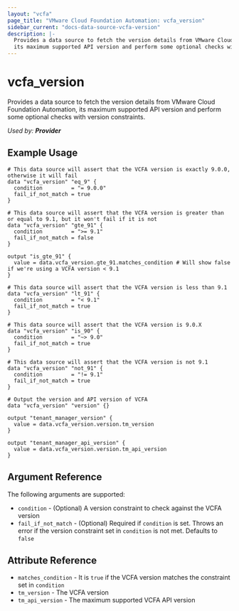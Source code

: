 ```yaml
---
layout: "vcfa"
page_title: "VMware Cloud Foundation Automation: vcfa_version"
sidebar_current: "docs-data-source-vcfa-version"
description: |-
  Provides a data source to fetch the version details from VMware Cloud Foundation Automation,
  its maximum supported API version and perform some optional checks with version constraints.
---
```


# vcfa\_version

Provides a data source to fetch the version details from VMware Cloud Foundation Automation, its maximum supported API version and
perform some optional checks with version constraints.

_Used by: **Provider**_

## Example Usage

```hcl
# This data source will assert that the VCFA version is exactly 9.0.0, otherwise it will fail
data "vcfa_version" "eq_9" {
  condition         = "= 9.0.0"
  fail_if_not_match = true
}

# This data source will assert that the VCFA version is greater than or equal to 9.1, but it won't fail if it is not
data "vcfa_version" "gte_91" {
  condition         = ">= 9.1"
  fail_if_not_match = false
}

output "is_gte_91" {
  value = data.vcfa_version.gte_91.matches_condition # Will show false if we're using a VCFA version < 9.1
}

# This data source will assert that the VCFA version is less than 9.1
data "vcfa_version" "lt_91" {
  condition         = "< 9.1"
  fail_if_not_match = true
}

# This data source will assert that the VCFA version is 9.0.X
data "vcfa_version" "is_90" {
  condition         = "~> 9.0"
  fail_if_not_match = true
}

# This data source will assert that the VCFA version is not 9.1
data "vcfa_version" "not_91" {
  condition         = "!= 9.1"
  fail_if_not_match = true
}

# Output the version and API version of VCFA
data "vcfa_version" "version" {}

output "tenant_manager_version" {
  value = data.vcfa_version.version.tm_version
}

output "tenant_manager_api_version" {
  value = data.vcfa_version.version.tm_api_version
}
```

## Argument Reference

The following arguments are supported:

- `condition` - (Optional) A version constraint to check against the VCFA version
- `fail_if_not_match` - (Optional) Required if `condition` is set. Throws an error if the version constraint set in `condition` is not met.
  Defaults to `false`

## Attribute Reference

- `matches_condition` - It is `true` if the VCFA version matches the constraint set in `condition`
- `tm_version` - The VCFA version
- `tm_api_version` - The maximum supported VCFA API version
